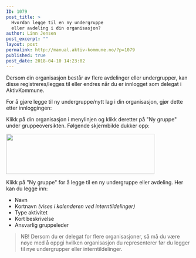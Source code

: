 ```yaml
---
ID: 1079
post_title: >
  Hvordan legge til en ny undergruppe
  eller avdeling i din organisasjon?
author: Linn Jensen
post_excerpt: ""
layout: post
permalink: http://manual.aktiv-kommune.no/?p=1079
published: true
post_date: 2018-04-10 14:23:02
---
```

Dersom din organisasjon består av flere avdelinger eller undergrupper, kan disse registreres/legges til eller endres når du er innlogget som delegat i AktivKommune. 

For å gjøre legge til ny undergruppe/nytt lag i din organisasjon, gjør dette etter innloggingen:

Klikk på din organisasjon i menylinjen og 
klikk deretter på "Ny gruppe" under gruppeoversikten. Følgende skjermbilde dukker opp:

<img class="alignnone  wp-image-1090" src="http://manual.aktiv-kommune.no/wp-content/uploads/2018/04/ny-gruppe-300x81.png" alt="" width="404" height="109" />

Klikk på "Ny gruppe" for å legge til en ny undergruppe eller avdeling. Her kan du legge inn:
<ul>
 	<li>Navn</li>
 	<li>Kortnavn     <em>(vises i kalenderen ved interntildelinger)</em></li> 
 	<li>Type aktivitet</li>
 	<li>Kort beskrivelse</li>
 	<li>Ansvarlig gruppeleder</li>
</ul>

> NB! Dersom du er delegat for flere organisasjoner, så må du være nøye med å oppgi hvilken organisasjon du representerer før du legger til nye undergrupper eller interntildelinger.